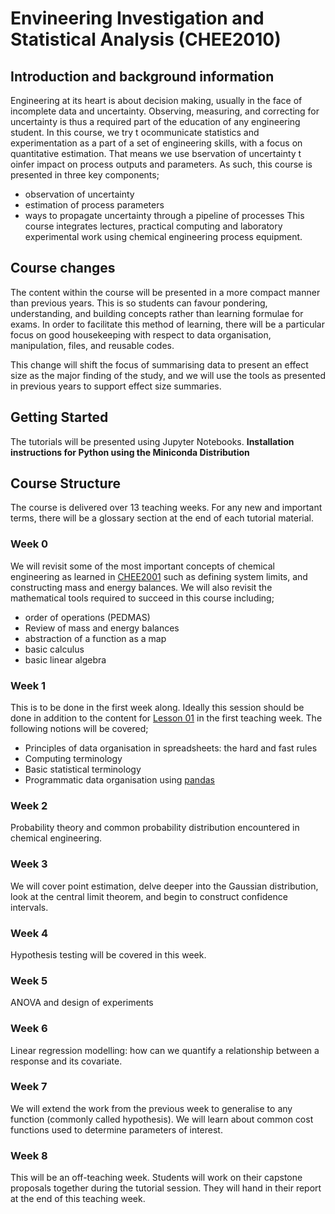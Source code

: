 # Envineering Investigation and Statistical Analysis (CHEE2010)
## Introduction and background information
Engineering at its heart is about decision making, usually in the face of
incomplete data and uncertainty. Observing, measuring, and correcting for
uncertainty is thus a required part of the education of any engineering
student. In this course, we try t ocommunicate statistics and experimentation
as a part of a set of engineering skills, with a focus on quantitative
estimation. That means we use bservation of uncertainty t oinfer impact on
process outputs and parameters. As such, this course is presented in three key
components;
 - observation of uncertainty
 - estimation of process parameters
 - ways to propagate uncertainty through a pipeline of processes
This course integrates lectures, practical computing and laboratory
experimental work using chemical engineering process equipment.

## Course changes
The content within the course will be presented in a more compact manner than
previous years. This is so students can favour pondering, understanding, and
building concepts rather than learning formulae for exams. In order to
facilitate this method of learning, there will be a particular focus on good
housekeeping with respect to data organisation, manipulation, files, and
reusable codes.

This change will shift the focus of summarising data to present an effect size
as the major finding of the study, and we will use the tools as presented in
previous years to support effect size summaries.

## Getting Started
The tutorials will be presented using Jupyter Notebooks. **Installation
instructions for Python using the Miniconda Distribution**

## Course Structure
The course is delivered over 13 teaching weeks. For any new and important
terms, there will be a glossary section at the end of each tutorial material.

### Week 0
We will revisit some of the most important concepts of chemical engineering as
learned in
[CHEE2001](https://my.uq.edu.au/programs-courses/course.html?course_code=CHEE2001)
such as defining system limits, and constructing mass and energy balances. We
will also revisit the mathematical tools required to succeed in this course
including;
 - order of operations (PEDMAS)
 - Review of mass and energy balances
 - abstraction of a function as a map
 - basic calculus
 - basic linear algebra

### Week 1
This is to be done in the first week along. Ideally this session should be done
in addition to the content for [Lesson 01](./Lesson01) in the first teaching
week. The following notions will be covered;
 - Principles of data organisation in spreadsheets: the hard and fast rules
 - Computing terminology
 - Basic statistical terminology
 - Programmatic data organisation using
   [pandas](https://pandas.pydata.org/pandas-docs/stable/)

### Week 2
Probability theory and common probability distribution encountered in chemical
engineering.

### Week 3
We will cover point estimation, delve deeper into the Gaussian distribution,
look at the central limit theorem, and begin to construct confidence intervals.

### Week 4
Hypothesis testing will be covered in this week.

### Week 5
ANOVA and design of experiments

### Week 6
Linear regression modelling: how can we quantify a relationship between a
response and its covariate.

### Week 7
We will extend the work from the previous week to generalise to any function
(commonly called hypothesis). We will learn about common cost functions used to
determine parameters of interest.

### Week 8
This will be an off-teaching week. Students will work on their capstone
proposals together during the tutorial session. They will hand in their report
at the end of this teaching week.
